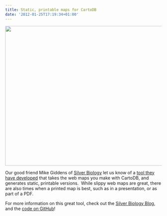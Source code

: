 ```yaml
---
title: Static, printable maps for CartoDB
date: '2012-01-25T17:19:34+01:00'
---
```


<img height="450" src="https://github.com/silverbiology/cartodb-staticmap-php/raw/master/examples/images/point1.png" width="650"/>

Our good friend Mike Giddens of <a href="http://www.silverbiology.com/">Silver Biology</a> let us know of a <a href="http://www.silverbiology.com/blog/2012/01/23/static-maps-for-cartodb/">tool they have developed</a> that takes the web maps you make with CartoDB, and generates static, printable versions.  While slippy web maps are great, there are also times when a printed map is best, such as in a presentation, or as part of a PDF. 

For more information on this great tool, check out the <a href="http://www.silverbiology.com/blog/2012/01/23/static-maps-for-cartodb/">Silver Biology Blog</a>, and the <a href="https://github.com/silverbiology/cartodb-staticmap-php">code on GitHub</a>!
